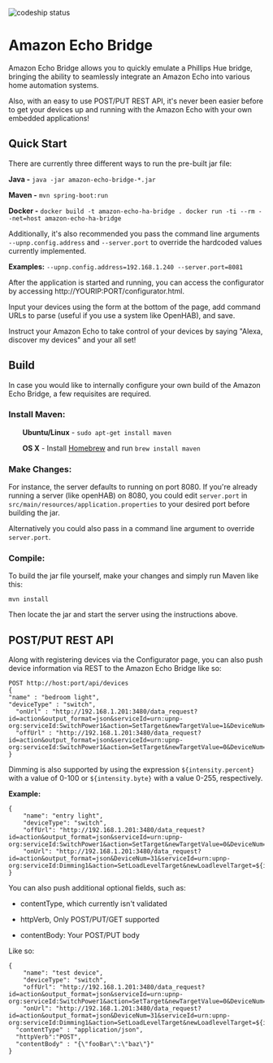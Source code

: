 ![codeship status](https://codeship.com/projects/998e16f0-ca03-0132-6689-76c03995407a/status?branch=master)


# Amazon Echo Bridge 

Amazon Echo Bridge allows you to quickly emulate a Phillips Hue bridge, bringing the ability to seamlessly integrate an Amazon Echo into various home automation systems.  

Also, with an easy to use POST/PUT REST API, it's never been easier before to get your devices up and running with the Amazon Echo with your own embedded applications!

## Quick Start

There are currently three different ways to run the pre-built jar file:

**Java -** ```java -jar amazon-echo-bridge-*.jar```

**Maven -** ```mvn spring-boot:run```

**Docker -** ```docker build -t amazon-echo-ha-bridge .
docker run -ti --rm --net=host amazon-echo-ha-bridge```

 Additionally, it's also recommended you pass the command line arguments ```--upnp.config.address``` and ```--server.port``` to override the hardcoded values currently implemented.

**Examples:**
```--upnp.config.address=192.168.1.240 --server.port=8081```

After the application is started and running, you can access the configurator by accessing http://YOURIP:PORT/configurator.html. 

Input your devices using the form at the bottom of the page, add command URLs to parse (useful if you use a system like OpenHAB), and save.

Instruct your Amazon Echo to take control of your devices by saying "Alexa, discover my devices" and your all set!


## Build

In case you would like to internally configure your own build of the Amazon Echo Bridge, a few requisites are required.

### Install Maven: 

&nbsp;&nbsp;&nbsp;&nbsp;&nbsp;&nbsp; **Ubuntu/Linux** - ```sudo apt-get install maven```

&nbsp;&nbsp;&nbsp;&nbsp;&nbsp;&nbsp; 
**OS X** - Install [Homebrew](http://brew.sh/) and run ```brew install maven```

### Make Changes:
For instance, the server defaults to running on port 8080. If you're already running a server (like openHAB) on 8080, you could edit ```server.port``` in ```src/main/resources/application.properties``` to your desired port before building the jar. 

Alternatively you could also pass in a command line argument to override ```server.port```.

### Compile:
To build the jar file yourself, make your changes and simply run Maven like this:
```
mvn install
```

Then locate the jar and start the server using the instructions above.

## POST/PUT REST API

Along with registering devices via the Configurator page, you can also push device information via REST to the Amazon Echo Bridge like so:
```
POST http://host:port/api/devices
{
"name" : "bedroom light",
"deviceType" : "switch",
  "onUrl" : "http://192.168.1.201:3480/data_request?id=action&output_format=json&serviceId=urn:upnp-org:serviceId:SwitchPower1&action=SetTarget&newTargetValue=1&DeviceNum=41",
  "offUrl" : "http://192.168.1.201:3480/data_request?id=action&output_format=json&serviceId=urn:upnp-org:serviceId:SwitchPower1&action=SetTarget&newTargetValue=0&DeviceNum=41"
}
```

Dimming is also supported by using the expression ```${intensity.percent}``` with a value of 0-100 or ```${intensity.byte}``` with a value 0-255, respectively.

**Example:**

```
{
    "name": "entry light",
    "deviceType": "switch",
    "offUrl": "http://192.168.1.201:3480/data_request?id=action&output_format=json&serviceId=urn:upnp-org:serviceId:SwitchPower1&action=SetTarget&newTargetValue=0&DeviceNum=31",
    "onUrl": "http://192.168.1.201:3480/data_request?id=action&output_format=json&DeviceNum=31&serviceId=urn:upnp-org:serviceId:Dimming1&action=SetLoadLevelTarget&newLoadlevelTarget=${intensity.percent}"
}
```

You can also push additional optional fields, such as:

 * contentType, which currently isn't validated

 * httpVerb, Only POST/PUT/GET supported

 * contentBody: Your POST/PUT body

Like so:
```
{
    "name": "test device",
    "deviceType": "switch",
    "offUrl": "http://192.168.1.201:3480/data_request?id=action&output_format=json&serviceId=urn:upnp-org:serviceId:SwitchPower1&action=SetTarget&newTargetValue=0&DeviceNum=31",
    "onUrl": "http://192.168.1.201:3480/data_request?id=action&output_format=json&DeviceNum=31&serviceId=urn:upnp-org:serviceId:Dimming1&action=SetLoadLevelTarget&newLoadlevelTarget=${intensity.percent}",
  "contentType" : "application/json",
  "httpVerb":"POST",
  "contentBody" : "{\"fooBar\":\"baz\"}"
}
```
